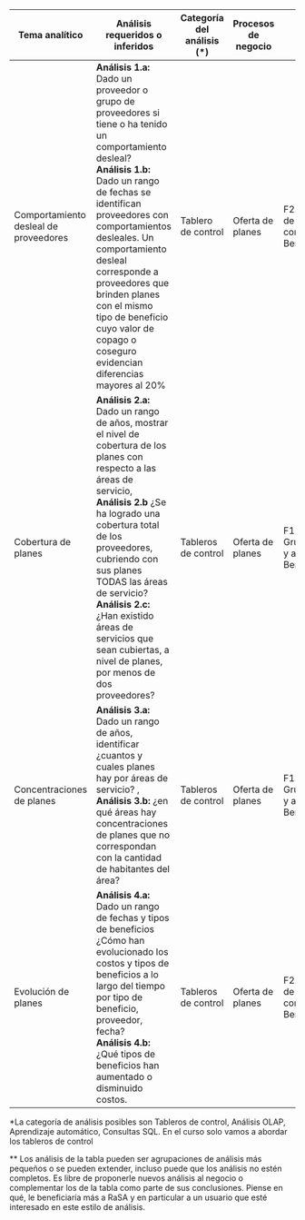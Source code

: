 | Tema analítico  | Análisis requeridos o inferidos | Categoría del análisis (*)  | Procesos de negocio | Fuentes de datos |
| ------------- | ------------- | ------------- | ------------- | ------------- | 
| Comportamiento desleal de proveedores   | **Análisis 1.a:** Dado un proveedor o grupo de proveedores si tiene o ha tenido un comportamiento desleal? <br>**Análisis 1.b:** Dado un rango de fechas se identifican proveedores con comportamientos desleales. Un comportamiento desleal corresponde a proveedores que brinden planes con el mismo tipo de beneficio cuyo valor de copago o coseguro evidencian diferencias mayores al 20%   | Tablero de control  | Oferta de planes  | F2. Beneficios (Tipos de beneficio y condiciones), F3. BeneficiosPlanes  |
| Cobertura de planes | **Análisis 2.a:** Dado un rango de años, mostrar el nivel de cobertura de los planes con respecto a las áreas de servicio, <br>**Análisis 2.b** ¿Se ha logrado una cobertura total de los proveedores, cubriendo con sus planes TODAS las áreas de servicio? <br>**Análisis 2.c:** ¿Han existido áreas de servicios que sean cubiertas, a nivel de planes, por  menos de dos proveedores?   |Tableros de control | Oferta de planes  | F1. GruposAreasdeServicio y areas de servicio, F3. BeneficiosPlanes  |
| Concentraciones de planes |**Análisis 3.a:** Dado un rango de años, identificar ¿cuantos y cuales planes hay por áreas de servicio? , <br>**Análisis 3.b:** ¿en qué áreas hay concentraciones de planes que no correspondan con la cantidad de habitantes del área?  | Tableros de control |Oferta de planes  | F1. GruposAreasdeServicio y areas de servicio, F3. Beneficios planes|
| Evolución de planes | **Análisis 4.a:** Dado un rango de fechas y tipos de beneficios ¿Cómo han evolucionado los costos y tipos de beneficios a lo largo del tiempo por tipo de beneficio, proveedor, fecha? <br>**Análisis 4.b:** ¿Qué tipos de beneficios han aumentado o disminuido costos.| Tableros de control |Oferta de planes  | F2. Beneficios (Tipos de beneficio y condiciones), F3. Beneficios planes|
 
*La categoría de análisis posibles son Tableros de control, Análisis OLAP, Aprendizaje automático, Consultas SQL. En el curso solo vamos a abordar los tableros de control

** Los análisis de la tabla pueden ser agrupaciones de análisis más pequeños o se pueden extender, incluso puede que los análisis no estén completos. Es libre de proponerle nuevos análisis al negocio o complementar los de la tabla como parte de sus conclusiones. Piense en qué, le beneficiaría más a RaSA y en particular a un usuario que esté interesado en este estilo de análisis.
